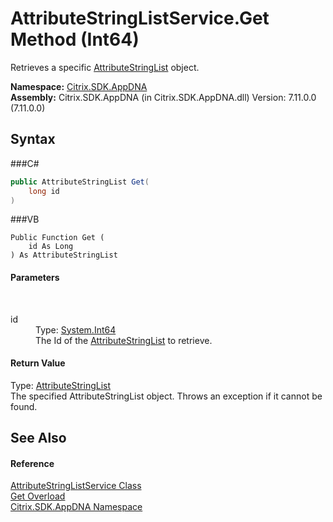 # AttributeStringListService.Get Method (Int64)
 

Retrieves a specific <a href="T_Citrix_SDK_AppDNA_AttributeStringList">AttributeStringList</a> object.

**Namespace:**&nbsp;<a href="N_Citrix_SDK_AppDNA">Citrix.SDK.AppDNA</a><br />**Assembly:**&nbsp;Citrix.SDK.AppDNA (in Citrix.SDK.AppDNA.dll) Version: 7.11.0.0 (7.11.0.0)

## Syntax

###C#
```csharp
public AttributeStringList Get(
	long id
)
```

###VB
```vbnet
Public Function Get ( 
	id As Long
) As AttributeStringList
```


#### Parameters
&nbsp;<dl><dt>id</dt><dd>Type: <a href="http://msdn2.microsoft.com/en-us/library/6yy583ek" target="_blank">System.Int64</a><br />The Id of the <a href="T_Citrix_SDK_AppDNA_AttributeStringList">AttributeStringList</a> to retrieve.</dd></dl>

#### Return Value
Type: <a href="T_Citrix_SDK_AppDNA_AttributeStringList">AttributeStringList</a><br />The specified AttributeStringList object. Throws an exception if it cannot be found.

## See Also


#### Reference
<a href="T_Citrix_SDK_AppDNA_AttributeStringListService">AttributeStringListService Class</a><br /><a href="Overload_Citrix_SDK_AppDNA_AttributeStringListService_Get">Get Overload</a><br /><a href="N_Citrix_SDK_AppDNA">Citrix.SDK.AppDNA Namespace</a><br />